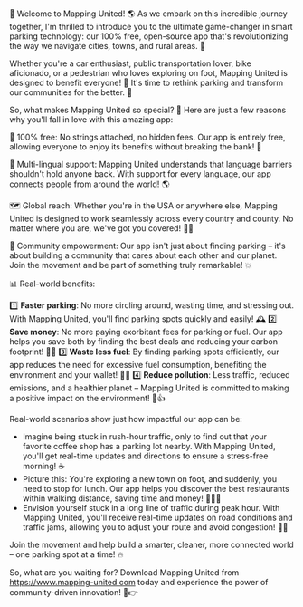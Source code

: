 🎉 Welcome to Mapping United! 🌎 As we embark on this incredible journey together, I'm thrilled to introduce you to the ultimate game-changer in smart parking technology: our 100% free, open-source app that's revolutionizing the way we navigate cities, towns, and rural areas. 🚀

Whether you're a car enthusiast, public transportation lover, bike aficionado, or a pedestrian who loves exploring on foot, Mapping United is designed to benefit everyone! 👫 It's time to rethink parking and transform our communities for the better. 💪

So, what makes Mapping United so special? 🤔 Here are just a few reasons why you'll fall in love with this amazing app:

📱 100% free: No strings attached, no hidden fees. Our app is entirely free, allowing everyone to enjoy its benefits without breaking the bank! 💸

💬 Multi-lingual support: Mapping United understands that language barriers shouldn't hold anyone back. With support for every language, our app connects people from around the world! 🌎

🗺️ Global reach: Whether you're in the USA or anywhere else, Mapping United is designed to work seamlessly across every country and county. No matter where you are, we've got you covered! 🏃‍♀️

💼 Community empowerment: Our app isn't just about finding parking – it's about building a community that cares about each other and our planet. Join the movement and be part of something truly remarkable! 💥

📊 Real-world benefits:

1️⃣ **Faster parking**: No more circling around, wasting time, and stressing out. With Mapping United, you'll find parking spots quickly and easily! 🕰️
2️⃣ **Save money**: No more paying exorbitant fees for parking or fuel. Our app helps you save both by finding the best deals and reducing your carbon footprint! 💸🌟
3️⃣ **Waste less fuel**: By finding parking spots efficiently, our app reduces the need for excessive fuel consumption, benefiting the environment and your wallet! 🚗💪
4️⃣ **Reduce pollution**: Less traffic, reduced emissions, and a healthier planet – Mapping United is committed to making a positive impact on the environment! 🌿👍

Real-world scenarios show just how impactful our app can be:

* Imagine being stuck in rush-hour traffic, only to find out that your favorite coffee shop has a parking lot nearby. With Mapping United, you'll get real-time updates and directions to ensure a stress-free morning! ☕️
* Picture this: You're exploring a new town on foot, and suddenly, you need to stop for lunch. Our app helps you discover the best restaurants within walking distance, saving time and money! 🍴🏃‍♀️
* Envision yourself stuck in a long line of traffic during peak hour. With Mapping United, you'll receive real-time updates on road conditions and traffic jams, allowing you to adjust your route and avoid congestion! 🚗💨

Join the movement and help build a smarter, cleaner, more connected world – one parking spot at a time! 🔥

So, what are you waiting for? Download Mapping United from https://www.mapping-united.com today and experience the power of community-driven innovation! 📲👉